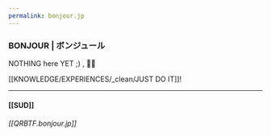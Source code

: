 ```yaml
---
permalink: bonjour.jp
---
```


### BONJOUR |  ボンジュール

NOTHING here YET ;) , 🤭🫣

[[KNOWLEDGE/EXPERIENCES/_clean/JUST DO IT]]!

----
#### [[SUD]]

###### [[QRBTF.bonjour.jp]]



